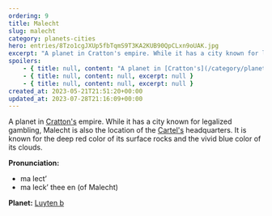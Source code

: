 ```yaml
---
ordering: 9
title: Malecht
slug: malecht
category: planets-cities
hero: entries/8Tzo1cgJXUp5fbTqmS9T3KA2KUB90QpCLxn9oUAK.jpg
excerpt: "A planet in Cratton's empire. While it has a city known for legalized gambling, Malecht is also the..."
spoilers:
    - { title: null, content: "A planet in [Cratton's](/category/planets-cities/cratton) empire. While it has a city known for legalized gambling, Malecht is also the location of the [Cartel's](/category/organizations/cartel) headquarters. It is known for the deep red color of its surface rocks and the vivid blue color of its clouds.\r\n\r\nThe [Gaian](/category/organizations/visitors) [plan number](/category/mysteries/186) for Malecht is **273B**.\r\n\r\n**Pronunciation:**\r\n- ma lect’\r\n- ma leck’ thee en (of Malecht)\r\n\r\n**Planet:**\r\n[Luyten b](https://en.wikipedia.org/wiki/Luyten_b)", excerpt: "A planet in Cratton's empire. While it has a city known for legalized gambling, Malecht is also the..." }
    - { title: null, content: null, excerpt: null }
    - { title: null, content: null, excerpt: null }
created_at: 2023-05-21T21:51:20+00:00
updated_at: 2023-07-28T21:16:09+00:00
---
```

A planet in [Cratton's](/category/planets-cities/cratton) empire. While it has a city known for legalized gambling, Malecht is also the location of the [Cartel's](/category/organizations/cartel) headquarters. It is known for the deep red color of its surface rocks and the vivid blue color of its clouds.

**Pronunciation:**
- ma lect’
- ma leck’ thee en (of Malecht)

**Planet:**
[Luyten b](https://en.wikipedia.org/wiki/Luyten_b)